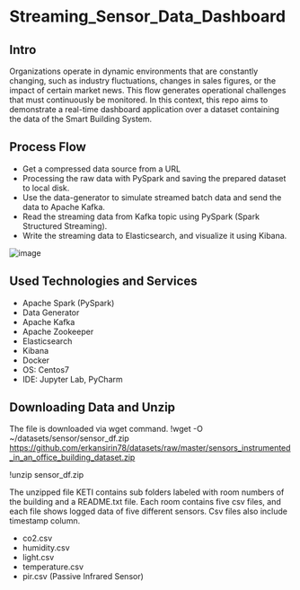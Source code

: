 # Streaming_Sensor_Data_Dashboard
## Intro
Organizations operate in dynamic environments that are constantly changing, such as industry fluctuations, changes in sales figures, or the impact of certain market news. This flow generates operational challenges that must continuously be monitored. In this context, this repo aims to demonstrate a real-time dashboard application over a dataset containing the data of the Smart Building System.


## Process Flow
- Get a compressed data source from a URL
- Processing the raw data with PySpark and saving the prepared dataset to local disk.
- Use the data-generator to simulate streamed batch data and send the data to Apache Kafka.
- Read the streaming data from Kafka topic using PySpark (Spark Structured Streaming).
- Write the streaming data to Elasticsearch, and visualize it using Kibana.

![image](https://user-images.githubusercontent.com/96085537/203294356-f2036eaa-2af3-4d2f-a4e7-854b8ac44bab.png)

## Used Technologies and Services
- Apache Spark (PySpark)
- Data Generator
- Apache Kafka
- Apache Zookeeper
- Elasticsearch
- Kibana
- Docker
- OS: Centos7
- IDE: Jupyter Lab, PyCharm

## Downloading Data and Unzip

The file is downloaded via wget command.
!wget -O ~/datasets/sensor/sensor_df.zip https://github.com/erkansirin78/datasets/raw/master/sensors_instrumented_in_an_office_building_dataset.zip

!unzip sensor_df.zip

The unzipped file KETI contains sub folders labeled with room numbers of the building and a README.txt file. Each room contains five csv files, and each file shows logged data of five different sensors. Csv files also include timestamp column. 

- co2.csv
- humidity.csv
- light.csv
- temperature.csv
- pir.csv (Passive Infrared Sensor)

